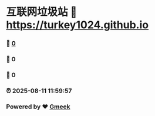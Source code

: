 # 互联网垃圾站 :link: https://turkey1024.github.io 
### :page_facing_up: [0](https://turkey1024.github.io/tag.html) 
### :speech_balloon: 0 
### :hibiscus: 0 
### :alarm_clock: 2025-08-11 11:59:57 
### Powered by :heart: [Gmeek](https://github.com/Meekdai/Gmeek)
